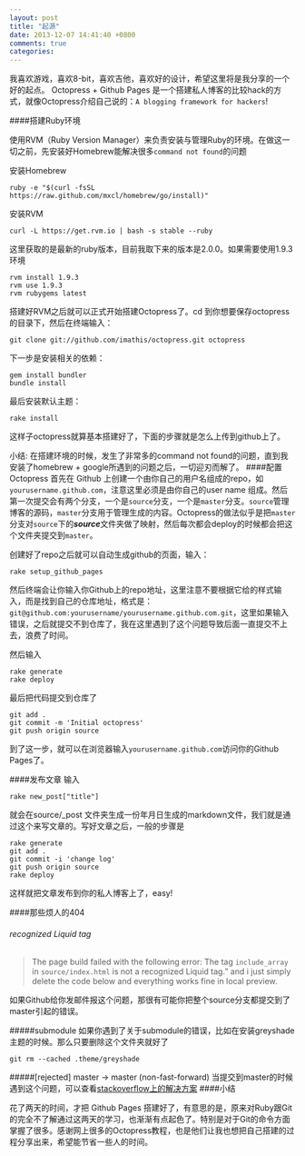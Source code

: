 ```yaml
---
layout: post
title: "起源"
date: 2013-12-07 14:41:40 +0800
comments: true
categories: 
---
```


我喜欢游戏，喜欢8-bit，喜欢吉他，喜欢好的设计，希望这里将是我分享的一个好的起点。
Octopress + Github Pages 是一个搭建私人博客的比较hack的方式，就像Octopress介绍自己说的：```A blogging framework for hackers```!

####搭建Ruby环境

使用RVM（Ruby Version Manager）来负责安装与管理Ruby的环境。在做这一切之前，先安装好Homebrew能解决很多```command not found```的问题

安装Homebrew
	
	ruby -e "$(curl -fsSL https://raw.github.com/mxcl/homebrew/go/install)"

安装RVM

	curl -L https://get.rvm.io | bash -s stable --ruby
	
这里获取的是最新的ruby版本，目前我取下来的版本是2.0.0。如果需要使用1.9.3环境

	rvm install 1.9.3
	rvm use 1.9.3
	rvm rubygems latest

搭建好RVM之后就可以正式开始搭建Octopress了。cd 到你想要保存octopress的目录下，然后在终端输入：

	git clone git://github.com/imathis/octopress.git octopress
	
下一步是安装相关的依赖：
	
	gem install bundler
	bundle install
	
最后安装默认主题：
	
	rake install
	
这样子octopress就算基本搭建好了，下面的步骤就是怎么上传到github上了。

小结: 在搭建环境的时候，发生了非常多的command not found的问题，直到我安装了homebrew + google所遇到的问题之后，一切迎刃而解了。
####配置Octopress
首先在 Github 上创建一个由你自己的用户名组成的repo，如```yourusername.github.com```，注意这里必须是由你自己的user name 组成。然后第一次提交会有两个分支，一个是```source```分支，一个是```master```分支。```source```管理博客的源码，```master```分支用于管理生成的内容。Octopress的做法似乎是把```master```分支对```source```下的***source***文件夹做了映射，然后每次都会deploy的时候都会把这个文件夹提交到```master```。

创建好了repo之后就可以自动生成github的页面，输入：

	rake setup_github_pages
	
然后终端会让你输入你Github上的repo地址，这里注意不要根据它给的样式输入，而是找到自己的仓库地址，格式是：```git@github.com:yourusername/yourusername.github.com.git```，这里如果输入错误，之后就提交不到仓库了，我在这里遇到了这个问题导致后面一直提交不上去，浪费了时间。

然后输入
	
	rake generate
	rake deploy

最后把代码提交到仓库了

	git add .
	git commit -m 'Initial octopress'
	git push origin source
	
到了这一步，就可以在浏览器输入```yourusername.github.com```访问你的Github Pages了。

####发布文章
输入

	rake new_post["title"]

就会在source/_post 文件夹生成一份年月日生成的markdown文件，我们就是通过这个来写文章的。写好文章之后，一般的步骤是

	rake generate
	git add . 
	git commit -i 'change log'	
	git push origin source
	rake deploy
这样就把文章发布到你的私人博客上了，easy!

####那些烦人的404
###### recognized Liquid tag

>The page build failed with the following error:
The tag `include_array` in `source/index.html` is not a recognized Liquid tag.”
and i just simply delete the code below and everything works fine in local preview.

如果Github给你发邮件报这个问题，那很有可能你把整个source分支都提交到了master引起的错误。

#####submodule
如果你遇到了关于submodule的错误，比如在安装greyshade主题的时候。那么只要删除这个文件夹就好了

	git rm --cached .theme/greyshade
	
#####[rejected] master -> master (non-fast-forward)
当提交到master的时候遇到这个问题，可以查看[stackoverflow上的解决方案](http://stackoverflow.com/questions/17609453/rake-gen-deploy-rejected-in-octopress "Title")
####小结

花了两天的时间，才把 Github Pages 搭建好了，有意思的是，原来对Ruby跟Git的完全不了解通过这两天的学习，也渐渐有点起色了。特别是对于Git的命令方面掌握了很多。感谢网上很多的Octopress教程，也是他们让我也想把自己搭建的过程分享出来，希望能节省一些人的时间。
